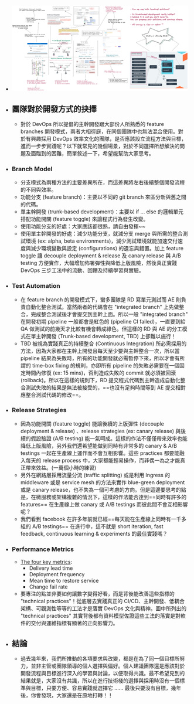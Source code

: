 - ![whats-goal1x.png](../assets/whats-goal1x_1655798926267_0.png)
- ## 團隊對於開發方式的抉擇
	- 對於 DevOps 所以提倡的主幹開發跟大部份人所熟悉的 feature branches 開發模式，兩者大相徑庭，在同個團隊中也無法混合使用。對於有興趣採用 DevOps 效率文化的團隊，是否應該設立流程方法與目標，進而一步步實踐呢？以下就常見的幾個場景，對於不同選擇所想解決的問題及面臨到的困難，簡單敘述一下，希望能幫助大家思考。
- ### Branch Model
	- 分支模式為兩種方法的主要差異所在，而這差異將左右後續整個開發流程的不同與效率。
	- 功能分支 (feature branch)：主要以不同的 git branch 來區分新與舊之間的代碼。
	- 單主幹開發 (trunk-based development)：主要以 if ... else 的邏輯單元搭配功能開關 (feature toggle) 來讓程式行為發生改變。
	- 使用功能分支的好處：大家應該都很熟，請自由發揮~~
	- 使用單主幹開發的好處：減少功能分支，就減分支 merge 與所需的整合測試環境 (ex: alpha, beta environments)，減少測試環境就能加速交付速度與減少環境變數與設定 (configurations) 的遺忘與錯置。加上 feature toggle 讓 decouple deployment & release 及 canary release 與 A/B testing 方便實作，大幅增加佈署彈性與降低上版風險，然後真正實踐 DevOps 三步工法中的流動、回饋及持續學習與實驗。
- ### Test Automation
	- 在 feature branch 的開發模式下，蠻多團隊是 RD 寫單元測試而 AE 則負責自動化整合測試。當然兩者的代碼會在 "integrated branch" 上先做整合，完成整合測試後才會提交到主幹上面。所以一般 "integrated  branch" 在開發初期 pipeline 一般都會是紅色的 (pipeline CI failed)，一直要到給 QA 做測試的前幾天才比較有機會轉成綠色。但這樣的 RD 與 AE 的分工模式在單主幹開發 (Trunk-based development, TBD) 上卻難以施行！
	- TBD 被視為實踐真正的持續整合 (Continuous Integration) 所必需採用的方法，因為大家都在主幹上開發且每天至少要與主幹整合一次，所以當 pipeline 結果為失敗時，所有的功能開發就必需暫停下來，所以才會有所謂的 time-box fixing 的規則，亦即所有 pipeline 的失敗必需要在一個固定時間內修復 (ex: 15 mins)，否則造成失敗的 commit 就必須被回滾 (rollback)。所以在這樣的規則下，RD 提交程式代碼到主幹造成自動化整合測試失敗的結果是無法被接受的，==也沒有足夠時間等到 AE 提交相對應整合測試代碼的修改==。
- ### Release Strategies
	- 因為功能開關 (feature toggle) 能讓後續的上版彈性 (decouple deployment & release) 、release strategies (ex: canary release) 與後續的假設驗證 (A/B testing) 能一氣呵成。這樣的作法不僅僅帶來效率也能降低上版風險，另外我們還希望能做到同時有非常多的 canary & A/B testings 一起在生產線上運作而不會互相影響。這些 practices 都要能融入每天的 release process 中，大家都能輕易操作，而非偶一為之才能真正帶來效益。(一萬個小時的練習)
	- 另外在網路層採用流量分流 (traffic splitting) 或是利用 Ingress 的 middleware 或是 service mesh 的方法來實作 blue-green deployment 或是 canary release，也不失為一個可考慮的方向。但是這邊要思考的點是，在微服務或架構複雜的情況下，這樣的作法能否達到==同時有許多的 features== 在生產線上做 canary 或 A/B testings 而彼此間不會互相影響呢？
	- 我們看到 facebook 在許多年前就已經==每天能在生產線上同時有一千多組的 A/B  testings== 在進行中，這不就是 short iteration, fast feedback, continuous learning & experiments 的最佳實踐嗎？
- ### Performance Metrics
	- [The four key metrics](https://itrevolution.com/measure-software-delivery-performance-four-key-metrics/): 
	  * Delivery lead time
	  * Deployment frequency
	  * Mean time to restore service
	  * Change fail rate
	- 要專注的點並非要如何讓數字變得好看，而是背後能改善這些指標的 "technical practices"！從底層去實踐真正的 CI/CD、主幹開發、低耦合架構、可觀測性等等的工法才是落實 DevOps 文化與精神。圖中所列出的 "technical practices" 其實背後都有資料模型佐證這些工法的落實是對軟件的交付與運維指標有顯著的正向影響力。
- ## 結論
	- 過去幾年來，我們所推動的各項要求與改變，都是在為了同一個目標所努力，並非主管或團隊領導的個人選擇與偏好。個人建議團隊還是應該對於開發流程與目標進行深入的學習與討論，以便取得共識。最不希望見到的結果就是，大家沒有共識，所以在進行技術棧的選擇與採用時沒有一個標準與目標，只要方便、容易實踐就選擇它 ......
	  最後只要沒有目標，幾年後，你會發現，大家還是在原地打轉！！